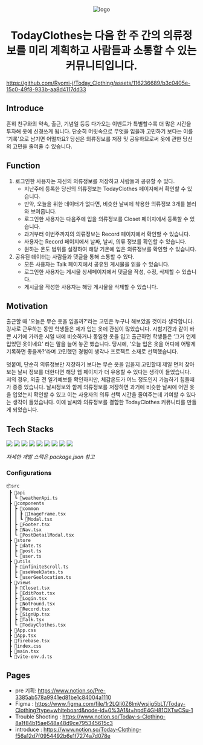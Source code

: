 <p align='center'><img alt='logo' src='https://github.com/Ryomi-j/Today_Clothing/assets/116236689/ed5c843e-f3e0-472e-afe5-293e97275e08'></p>
<h1 align='center'>TodayClothes는 다음 한 주 간의 의류정보를 미리 계획하고 사람들과 소통할 수 있는 커뮤니티입니다.</h1>

https://github.com/Ryomi-j/Today_Clothing/assets/116236689/b3c0405e-15c0-49f8-933b-aa8d4117dd33

## Introduce
흔히 친구와의 약속, 출근, 기념일 등등 다가오는 이벤트가 특별할수록 더 많은 시간을 투자해 옷에 신경쓰게 됩니다.
단순히 머릿속으로 무엇을 입을까 고민하기 보다는 이를 '기록'으로 남기면 어떨까요?
당신은 의류정보를 저장 및 공유하므로써 옷에 관한 당신의 고민을 줄여줄 수 있습니다.


## Function
1. 로그인한 사용자는 자신의 의류정보를 저장하고 사람들과 공유할 수 있다.
    * 지난주에 등록한 당신의 의류정보는 TodayClothes 페이지에서 확인할 수 있습니다.
    * 만약, 오늘을 위한 데이터가 없다면, 비슷한 날씨에 착용한 의류정보 3개를 불러와 보여줍니다.
    * 로그인한 사용자는 다음주에 입을 의류정보를 Closet 페이지에서 등록할 수 있습니다.
    * 과거부터 이번주까지의 의류정보는 Record 페이지에서 확인할 수 있습니다. 
    * 사용자는 Record 페이지에서 날짜, 날씨, 의류 정보를 확인할 수 있습니다.
    * 원하는 온도 범위를 설정하여 해당 기온에 입은 의류정보를 확인할 수 있습니다.
2. 공유된 데이터는 사람들과 댓글을 통해 소통할 수 있다.
    * 모든 사용자는 Talk 페이지에서 공유된 게시물을 읽을 수 있습니다. 
    * 로그인한 사용자는 게시물 상세페이지에서 댓글을 작성, 수정, 삭제할 수 있습니다. 
    * 게시글을 작성한 사용자는 해당 게시물을 삭제할 수 있습니다.


## Motivation
출근할 때 '오늘은 무슨 옷을 입을까?'라는 고민은 누구나 해보았을 것이라 생각합니다.
강사로 근무하는 동안 학생들은 제가 입는 옷에 관심이 많았습니다. 
시험기간과 같이 바쁜 시기에 가까운 시일 내에 비슷하거나 동일한 옷을 입고 출근하면 학생들은 ‘그거 언제 입었던 옷이네요’ 라는 말을 늘어 놓곤 했습니다.
당시에, '오늘 입은 옷을 어디에 어떻게 기록하면 좋을까?'라며 고민했던 경험이 생각나 프로젝트 소재로 선택했습니다.

덧붙여, 단순히 의류정보만 저장하기 보다는 무슨 옷을 입을지 고민할때 제일 먼저 찾아보는 날씨 정보를 더한다면 해당 웹 페이지가 더 유용할 수 있다는 생각이 들었습니다.
저의 경우, 외출 전 일기예보를 확인하지만, 체감온도가 어느 정도인지 가늠하기 힘들때가 종종 있습니다.
날씨정보와 함께 의류정보를 저장하면 과거에 비슷한 날씨에 어떤 옷을 입었는지 확인할 수 있고 이는 사용자의 의류 선택 시간을 줄여주는데 기여할 수 있다는 생각이 들었습니다.
이에 날씨와 의류정보를 결합한 TodayClothes 커뮤니티를 만들게 되었습니다.  


## Tech Stacks
<img src="https://img.shields.io/badge/react-61DAFB?style=for-the-badge&logo=react&logoColor=white">
<img src="https://img.shields.io/badge/typescript-3178C6?style=for-the-badge&logo=typescript&logoColor=white">
<img src="https://img.shields.io/badge/recoil-3178C6?style=for-the-badge&logo=recoil&logoColor=white">
<img src="https://img.shields.io/badge/vite-646CFF?style=for-the-badge&logo=vite&logoColor=white">
<img src="https://img.shields.io/badge/tailwindcss-06B6D4?style=for-the-badge&logo=tailwindcss&logoColor=white">
<img src="https://img.shields.io/badge/daisyui-A0EF8?style=for-the-badge&logo=daisyui&logoColor=white">
<img src="https://img.shields.io/badge/axios-5A29E4?style=for-the-badge&logo=axios&logoColor=white">
<img src="https://img.shields.io/badge/firebase-FFCA28?style=for-the-badge&logo=firebase&logoColor=white">
<img src="https://img.shields.io/badge/linux-EBAF00?style=for-the-badge&logo=linux&logoColor=white">

*자세한 개발 스택은 package.json 참고*



### Configurations

```
📦src
 ┣ 📂api
 ┃ ┗ 📜weatherApi.ts
 ┣ 📂components
 ┃ ┣ 📂common
 ┃ ┃ ┣ 📜ImageFrame.tsx
 ┃ ┃ ┗ 📜Modal.tsx
 ┃ ┣ 📜Footer.tsx
 ┃ ┣ 📜Nav.tsx
 ┃ ┗ 📜PostDetailModal.tsx
 ┣ 📂store
 ┃ ┣ 📜date.ts
 ┃ ┣ 📜post.ts
 ┃ ┗ 📜user.ts
 ┣ 📂utils
 ┃ ┣ 📜infiniteScroll.ts
 ┃ ┣ 📜useWeekDates.ts
 ┃ ┗ 📜userGeolocation.ts
 ┣ 📂views
 ┃ ┣ 📜Closet.tsx
 ┃ ┣ 📜EditPost.tsx
 ┃ ┣ 📜Login.tsx
 ┃ ┣ 📜NotFound.tsx
 ┃ ┣ 📜Record.tsx
 ┃ ┣ 📜SignUp.tsx
 ┃ ┣ 📜Talk.tsx
 ┃ ┗ 📜TodayClothes.tsx
 ┣ 📜App.css
 ┣ 📜App.tsx
 ┣ 📜firebase.tsx
 ┣ 📜index.css
 ┣ 📜main.tsx
 ┗ 📜vite-env.d.ts
```


## Pages
- pre 기획: https://www.notion.so/Pre-3385ab578a9941ed81be1c84004a1110
- Figma : https://www.figma.com/file/1r2LQIi0Z6lmVwsjjg5bLT/Today-Clothing?type=whiteboard&node-id=0%3A1&t=hpdE4GH81OXTwCSu-1
- Trouble Shooting : https://www.notion.so/Today-s-Clothing-8a1f84b15ae648a48d9ce795345615c3
- introduce : https://www.notion.so/Today-Clothing-f56a12d7f0954492b6e1f7274a7d078e
